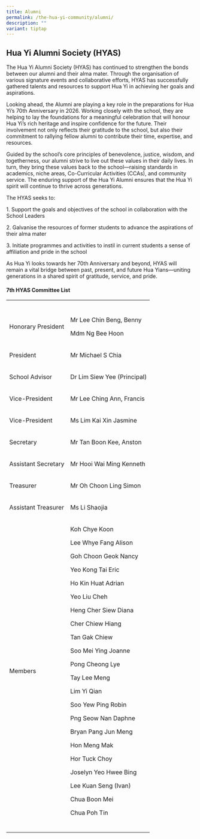 ```yaml
---
title: Alumni
permalink: /the-hua-yi-community/alumni/
description: ""
variant: tiptap
---
```

<h2>Hua Yi Alumni Society (HYAS)</h2>
<p>The Hua Yi Alumni Society (HYAS) has continued to strengthen the bonds
between our alumni and their alma mater. Through the organisation of various
signature events and collaborative efforts, HYAS has successfully gathered
talents and resources to support Hua Yi in achieving her goals and aspirations.</p>
<p>Looking ahead, the Alumni are playing a key role in the preparations for
Hua Yi’s 70th Anniversary in 2026. Working closely with the school, they
are helping to lay the foundations for a meaningful celebration that will
honour Hua Yi’s rich heritage and inspire confidence for the future. Their
involvement not only reflects their gratitude to the school, but also their
commitment to rallying fellow alumni to contribute their time, expertise,
and resources.</p>
<p>Guided by the school’s core principles of benevolence, justice, wisdom,
and togetherness, our alumni strive to live out these values in their daily
lives. In turn, they bring these values back to the school—raising standards
in academics, niche areas, Co-Curricular Activities (CCAs), and community
service. The enduring support of the Hua Yi Alumni ensures that the Hua
Yi spirit will continue to thrive across generations.</p>
<p>The HYAS seeks to:</p>
<p>1. Support the goals and objectives of the school in collaboration with
the School Leaders</p>
<p>2. Galvanise the resources of former students to advance the aspirations
of their alma mater</p>
<p>3. Initiate programmes and activities to instil in current students a
sense of affiliation and pride in the school</p>
<p>As Hua Yi looks towards her 70th Anniversary and beyond, HYAS will remain
a vital bridge between past, present, and future Hua Yians—uniting generations
in a shared spirit of gratitude, service, and pride.</p>
<p></p>
<h4>7th&nbsp;HYAS Committee List</h4>
<table style="minWidth: 50px">
<colgroup>
<col>
<col>
</colgroup>
<tbody>
<tr>
<th rowspan="1" colspan="1">
<p></p>
</th>
<th rowspan="1" colspan="1">
<p></p>
</th>
</tr>
<tr>
<td rowspan="1" colspan="1">
<p>Honorary President</p>
</td>
<td rowspan="1" colspan="1">
<p>Mr Lee Chin Beng, Benny</p>
<p>Mdm Ng Bee Hoon</p>
</td>
</tr>
<tr>
<td rowspan="1" colspan="1">
<p>President</p>
</td>
<td rowspan="1" colspan="1">
<p>Mr Michael S Chia</p>
</td>
</tr>
<tr>
<td rowspan="1" colspan="1">
<p>School Advisor</p>
</td>
<td rowspan="1" colspan="1">
<p>Dr Lim Siew Yee (Principal)</p>
</td>
</tr>
<tr>
<td rowspan="1" colspan="1">
<p>Vice-President</p>
</td>
<td rowspan="1" colspan="1">
<p>Mr Lee Ching Ann, Francis</p>
</td>
</tr>
<tr>
<td rowspan="1" colspan="1">
<p>Vice-President</p>
</td>
<td rowspan="1" colspan="1">
<p>Ms Lim Kai Xin Jasmine</p>
</td>
</tr>
<tr>
<td rowspan="1" colspan="1">
<p>Secretary</p>
</td>
<td rowspan="1" colspan="1">
<p>Mr Tan Boon Kee, Anston</p>
</td>
</tr>
<tr>
<td rowspan="1" colspan="1">
<p>Assistant Secretary</p>
</td>
<td rowspan="1" colspan="1">
<p>Mr Hooi Wai Ming Kenneth</p>
</td>
</tr>
<tr>
<td rowspan="1" colspan="1">
<p>Treasurer</p>
</td>
<td rowspan="1" colspan="1">
<p>Mr Oh Choon Ling Simon</p>
</td>
</tr>
<tr>
<td rowspan="1" colspan="1">
<p>Assistant Treasurer</p>
</td>
<td rowspan="1" colspan="1">
<p>Ms Li Shaojia</p>
</td>
</tr>
<tr>
<td rowspan="1" colspan="1">
<p>Members</p>
</td>
<td rowspan="1" colspan="1">
<p>Koh Chye Koon</p>
<p>Lee Whye Fang Alison</p>
<p>Goh Choon Geok Nancy</p>
<p>Yeo Kong Tai Eric</p>
<p>Ho Kin Huat Adrian</p>
<p>Yeo Liu Cheh</p>
<p>Heng Cher Siew Diana</p>
<p>Cher Chiew Hiang</p>
<p>Tan Gak Chiew</p>
<p>Soo Mei Ying Joanne</p>
<p>Pong Cheong Lye</p>
<p>Tay Lee Meng</p>
<p>Lim Yi Qian</p>
<p>Soo Yew Ping Robin</p>
<p>Png Seow Nan Daphne</p>
<p>Bryan Pang Jun Meng</p>
<p>Hon Meng Mak</p>
<p>Hor Tuck Choy</p>
<p>Joselyn Yeo Hwee Bing</p>
<p>Lee Kuan Seng (Ivan)</p>
<p>Chua Boon Mei</p>
<p>Chua Poh Tin</p>
</td>
</tr>
<tr>
<td rowspan="1" colspan="1">
<p></p>
</td>
<td rowspan="1" colspan="1">
<p></p>
</td>
</tr>
</tbody>
</table>
<p></p>
